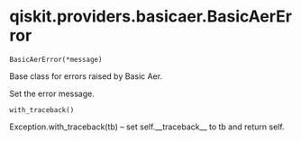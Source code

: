 <span id="qiskit-providers-basicaer-basicaererror" />

# qiskit.providers.basicaer.BasicAerError

<span id="undefined" />

`BasicAerError(*message)`

Base class for errors raised by Basic Aer.

Set the error message.

<span id="undefined" />

`with_traceback()`

Exception.with\_traceback(tb) – set self.\_\_traceback\_\_ to tb and return self.
